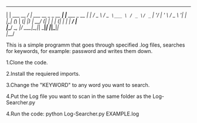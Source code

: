  _                ____                      _               
| |    ___   __ _/ ___|  ___  __ _ _ __ ___| |__   ___ _ __ 
| |   / _ \ / _` \___ \ / _ \/ _` | '__/ __| '_ \ / _ \ '__|
| |__| (_) | (_| |___) |  __/ (_| | | | (__| | | |  __/ |  
|_____\___/ \__, |____/ \___|\__,_|_|  \___|_| |_|\___|_|   
            |___/                                           
            
            
This is a simple programm that goes through specified .log files, searches for keywords, for example: password and writes them down.


1.Clone the code.

2.Install the requiered imports.

3.Change the "KEYWORD" to any word you want to search.

4.Put the Log file you want to scan in the same folder as the Log-Searcher.py

4.Run the code: python Log-Searcher.py EXAMPLE.log
